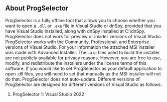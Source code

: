 ## About ProgSelector

ProgSelector is a fully offline tool that allows you to choose whether you want to open a `.dll` or `.exe` file in Visual Studio or dnSpy, provided that you have Visual Studio installed, along with dnSpy installed at C:\dnSpy. ProgSelector does not work for preview or insider versions of Visual Studio. ProgSelector works with the Community, Professional, and Enterprise versions of Visual Studio. For your information the attached MSI installer was made with Advanced Installer. The `.aip` files used to build the installer are not publicly available for privacy reasons. However, you are free to use, modify, and redistribute the installers under the license terms of this software. If you would like to set ProgSelector as your default application to open .dll files, you will need to set that manually as the MSI installer will not do that. ProgSelector does not auto-update. Different versions of ProgSelector are designed for different versions of Visual Studio as follows:


1. ProgSelector 1: Visual Studio 2022

